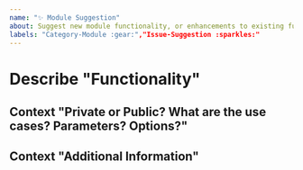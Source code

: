 ```yaml
---
name: "✨ Module Suggestion"
about: Suggest new module functionality, or enhancements to existing functionality.
labels: "Category-Module :gear:","Issue-Suggestion :sparkles:"
---
```


# Describe "Functionality"

<!-- A clear and concise description of the functionality, module commands, parameters, etc.,  you're suggesting. -->

## Context "Private or Public? What are the use cases? Parameters? Options?"

<!-- Define the potential use cases of the suggested commands or functionality. -->

## Context "Additional Information"

<!-- Add any other context or references you think would be helpful (existing unit tests, documentation, etc.) -->
